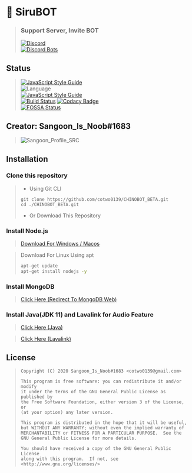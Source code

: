 # 📃 SiruBOT
> ### Support Server, Invite BOT
> [![Discord](https://discordapp.com/api/guilds/562920560955228176/embed.png?style=banner2)](https://discord.gg/ucDCPAY)<br>
> [![Discord Bots](https://top.gg/api/widget/426722888293548032.svg)](https://top.gg/bot/426722888293548032)

## Status
> [![JavaScript Style Guide](https://cdn.rawgit.com/standard/standard/master/badge.svg)](https://github.com/standard/standard)   
> ![Language](https://img.shields.io/badge/language-Javascript,%20Node.js-brightgreen)   
> [![JavaScript Style Guide](https://img.shields.io/badge/code_style-standard-brightgreen.svg)](https://standardjs.com)   
> [![Build Status](https://travis-ci.org/sannoob/Siru-stable.svg?branch=master)](https://travis-ci.org/sannoob/Siru-stable)
> [![Codacy Badge](https://app.codacy.com/project/badge/Grade/2cdd776e20b043eabaacbf321d63cad7)](https://www.codacy.com/manual/cotwo0139/Siru-stable?utm_source=github.com&amp;utm_medium=referral&amp;utm_content=sannoob/Siru-stable&amp;utm_campaign=Badge_Grade)   
> [![FOSSA Status](https://app.fossa.com/api/projects/git%2Bgithub.com%2Fsannoob%2FSiru-stable.svg?type=large)](https://app.fossa.com/projects/git%2Bgithub.com%2Fsannoob%2FSiru-stable?ref=badge_large)

## Creator: Sangoon_Is_Noob#1683
> ![Sangoon_Profile_SRC](https://chinobot.ga/author_profile.png)

## Installation

### Clone this repository
> * Using Git CLI
> ```
> git clone https://github.com/cotwo0139/CHINOBOT_BETA.git
> cd ./CHINOBOT_BETA.git
> ```
> * Or Download This Repository

### Install Node.js
> [Download For Windows / Macos](https://nodejs.org/en/download/)

> Download For Linux Using apt
> ```bash
> apt-get update
> apt-get install nodejs -y
> ```

### Install MongoDB

> [Click Here (Redirect To MongoDB Web)](https://docs.mongodb.com/manual/installation/#mongodb-community-edition-installation-tutorials)

### Install Java(JDK 11) and Lavalink for Audio Feature

> [Click Here (Java)](https://www.oracle.com/java/technologies/javase-downloads.html)

> [Click Here (Lavalink)](https://github.com/Frederikam/Lavalink/blob/master/README.md)

## License
> ```
> Copyright (C) 2020 Sangoon_Is_Noob#1683 <cotwo0139@gmail.com>
> 
> This program is free software: you can redistribute it and/or modify
> it under the terms of the GNU General Public License as published by
> the Free Software Foundation, either version 3 of the License, or
> (at your option) any later version.
> 
> This program is distributed in the hope that it will be useful,
> but WITHOUT ANY WARRANTY; without even the implied warranty of
> MERCHANTABILITY or FITNESS FOR A PARTICULAR PURPOSE.  See the
> GNU General Public License for more details.
> 
> You should have received a copy of the GNU General Public License
> along with this program.  If not, see <http://www.gnu.org/licenses/>
> ```
